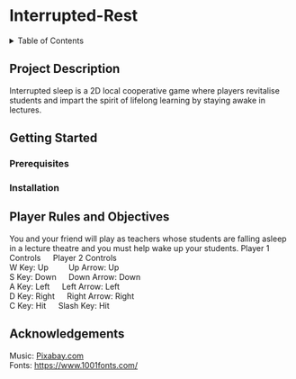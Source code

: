 # Interrupted-Rest

<details>
<summary>Table of Contents</summary>
<br>
*Project Description
<br>
*Getting Started
<br>
*Player Rules and Objectives
<br>
*Acknowledgements
</details>

## Project Description
Interrupted sleep is a 2D local cooperative game where players revitalise students and impart the spirit of lifelong learning by staying awake in lectures.

## Getting Started
### Prerequisites

### Installation

## Player Rules and Objectives
You and your friend will play as teachers whose students are falling asleep in a lecture theatre and you must help wake up your students.
Player 1 Controls &emsp; Player 2 Controls
<br>
W Key: Up &emsp; &emsp;Up Arrow: Up
<br>
S Key: Down &emsp; Down Arrow: Down
<br>
A Key: Left &emsp; Left Arrow: Left &emsp;
<br>
D Key: Right &emsp; Right Arrow: Right
<br>
C Key: Hit &emsp; Slash Key: Hit

## Acknowledgements
Music: [Pixabay.com](https://pixabay.com/)
<br>
Fonts: https://www.1001fonts.com/
